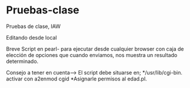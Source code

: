 # Pruebas-clase
Pruebas de clase, IAW

Editando desde local

Breve Script en pearl- para ejecutar desde cualquier browser con caja de elección de opciones que cuando enviamos, nos muestra un resultado determinado.

Consejo a tener en cuenta--> 
El script debe situarse en;
*/usr/lib/cgi-bin.
activar con a2enmod cgid
*Asignarle permisos al edad.pl.
